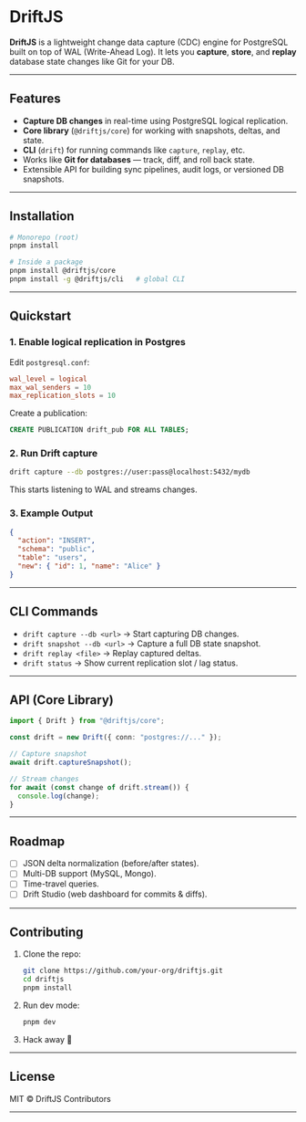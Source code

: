# DriftJS

 **DriftJS** is a lightweight change data capture (CDC) engine for PostgreSQL built on top of WAL (Write-Ahead Log).
It lets you **capture**, **store**, and **replay** database state changes like Git for your DB.

---

## Features

* **Capture DB changes** in real-time using PostgreSQL logical replication.
* **Core library** (`@driftjs/core`) for working with snapshots, deltas, and state.
* **CLI** (`drift`) for running commands like `capture`, `replay`, etc.
* Works like **Git for databases** — track, diff, and roll back state.
* Extensible API for building sync pipelines, audit logs, or versioned DB snapshots.

---

## Installation

```bash
# Monorepo (root)
pnpm install

# Inside a package
pnpm install @driftjs/core
pnpm install -g @driftjs/cli   # global CLI
```

---

## Quickstart

### 1. Enable logical replication in Postgres

Edit `postgresql.conf`:

```conf
wal_level = logical
max_wal_senders = 10
max_replication_slots = 10
```

Create a publication:

```sql
CREATE PUBLICATION drift_pub FOR ALL TABLES;
```

### 2. Run Drift capture

```bash
drift capture --db postgres://user:pass@localhost:5432/mydb
```

This starts listening to WAL and streams changes.

### 3. Example Output

```json
{
  "action": "INSERT",
  "schema": "public",
  "table": "users",
  "new": { "id": 1, "name": "Alice" }
}
```

---

## CLI Commands

* `drift capture --db <url>` → Start capturing DB changes.
* `drift snapshot --db <url>` → Capture a full DB state snapshot.
* `drift replay <file>` → Replay captured deltas.
* `drift status` → Show current replication slot / lag status.

---

## API (Core Library)

```ts
import { Drift } from "@driftjs/core";

const drift = new Drift({ conn: "postgres://..." });

// Capture snapshot
await drift.captureSnapshot();

// Stream changes
for await (const change of drift.stream()) {
  console.log(change);
}
```

---

## Roadmap

* [ ] JSON delta normalization (before/after states).
* [ ] Multi-DB support (MySQL, Mongo).
* [ ] Time-travel queries.
* [ ] Drift Studio (web dashboard for commits & diffs).

---

## Contributing

1. Clone the repo:

   ```bash
   git clone https://github.com/your-org/driftjs.git
   cd driftjs
   pnpm install
   ```
2. Run dev mode:

   ```bash
   pnpm dev
   ```
3. Hack away 🚀

---

## License

MIT © DriftJS Contributors

---
